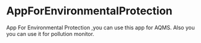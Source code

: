 # AppForEnvironmentalProtection
App For Environmental Protection ,you can use this app for AQMS. Also you you can use it for pollution monitor.

